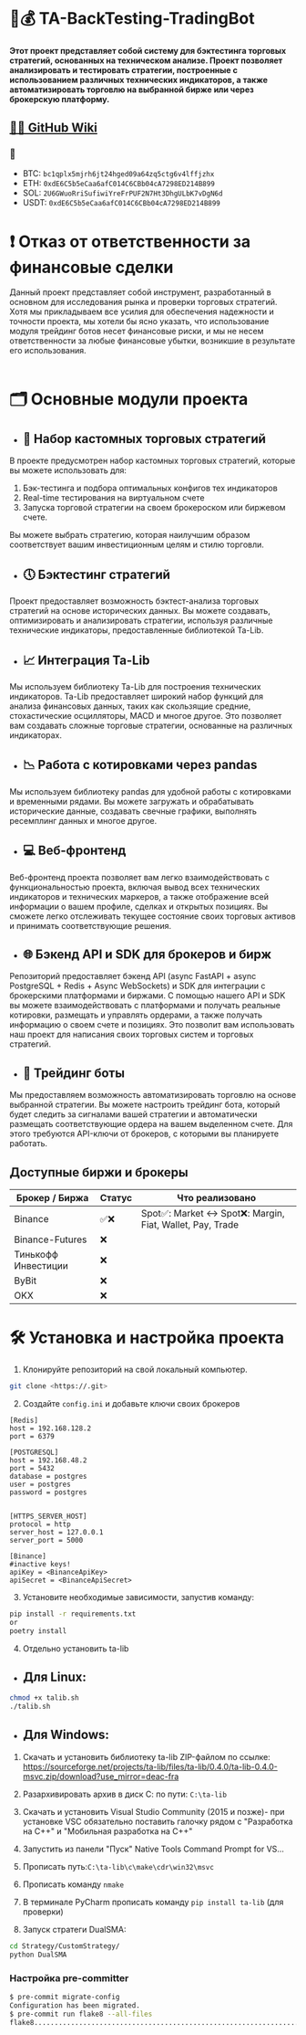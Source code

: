 # 🤖💰 TA-BackTesting-TradingBot
#### Этот проект представляет собой систему для бэктестинга торговых стратегий, основанных на техническом анализе. Проект позволяет анализировать и тестировать стратегии, построенные с использованием различных технических индикаторов, а также автоматизировать торговлю на выбранной бирже или через брокерскую платформу.
## [👨‍🔬 GitHub Wiki](https://github.com/kde2podfreebsd/TA-BackTesting-TradingBot/wiki)
### 💸
* BTC: ```bc1qplx5mjrh6jt24hged09a64zq5ctg6v4lffjzhx  ```
* ETH: ```0xdE6C5b5eCaa6afC014C6CBb04cA7298ED214B899 ```
* SOL: ```2U6GWuoRriSufiwiYreFrPUF2N7Ht3DhgULbK7vDgN6d ```
* USDT: ``` 0xdE6C5b5eCaa6afC014C6CBb04cA7298ED214B899 ```

# ❗️ Отказ от ответственности за финансовые сделки
Данный проект представляет собой инструмент, разработанный в основном для исследования рынка и проверки торговых стратегий. Хотя мы прикладываем все усилия для обеспечения надежности и точности проекта, мы хотели бы ясно указать, что использование модуля трейдинг ботов несет финансовые риски, и мы не несем ответственности за любые финансовые убытки, возникшие в результате его использования.
<br/><br/>
# 🗂 Основные модули проекта
* ## 🤔 Набор кастомных торговых стратегий
В проекте предусмотрен набор кастомных торговых стратегий, которые вы можете использовать для:
1) Бэк-тестинга и подбора оптимальных конфигов тех индикаторов
2) Real-time тестирования на виртуальном счете
3) Запуска торговой стратегии на своем брокероском или биржевом счете.

Вы можете выбрать стратегию, которая наилучшим образом соответствует вашим инвестиционным целям и стилю торговли.

* ## 🕔 Бэктестинг стратегий
Проект предоставляет возможность бэктест-анализа торговых стратегий на основе исторических данных. Вы можете создавать, оптимизировать и анализировать стратегии, используя различные технические индикаторы, предоставленные библиотекой Ta-Lib.
* ## 📈 Интеграция Ta-Lib
Мы используем библиотеку Ta-Lib для построения технических индикаторов. Ta-Lib предоставляет широкий набор функций для анализа финансовых данных, таких как скользящие средние, стохастические осцилляторы, MACD и многое другое. Это позволяет вам создавать сложные торговые стратегии, основанные на различных индикаторах.
* ## 📉 Работа с котировками через pandas
Мы используем библиотеку pandas для удобной работы с котировками и временными рядами. Вы можете загружать и обрабатывать исторические данные, создавать свечные графики, выполнять ресемплинг данных и многое другое.
* ## 💻 Веб-фронтенд
Веб-фронтенд проекта позволяет вам легко взаимодействовать с функциональностью проекта, включая вывод всех технических индикаторов и технических маркеров, а также отображение всей информации о вашем профиле, сделках и открытых позициях. Вы сможете легко отслеживать текущее состояние своих торговых активов и принимать соответствующие решения.
* ## 🌐 Бэкенд API и SDK для брокеров и бирж
Репозиторий предоставляет бэкенд API (async FastAPI + async PostgreSQL + Redis + Async WebSockets) и SDK для интеграции с брокерскими платформами и биржами. С помощью нашего API и SDK вы можете взаимодействовать с платформами и получать реальные котировки, размещать и управлять ордерами, а также получать информацию о своем счете и позициях. Это позволит вам использовать наш проект для написания своих торговых систем и торговых стратегий.
* ## 🤖 Трейдинг боты
Мы предоставляем возможность автоматизировать торговлю на основе выбранной стратегии. Вы можете настроить трейдинг бота, который будет следить за сигналами вашей стратегии и автоматически размещать соответствующие ордера на вашем выделенном счете. Для этого требуются API-ключи от брокеров, с которыми вы планируете работать.

## Доступные биржи и брокеры 
| Брокер / Биржа | Статус | Что реализовано 
|----------|----------|----------|
| Binance|✅❌| Spot✅: Market <-> Spot❌: Margin, Fiat, Wallet, Pay, Trade
| Binance-Futures|❌| 
| Тинькофф Инвестиции|❌| 
| ByBit|❌| 
| OKX|❌| 

# 🛠 Установка и настройка проекта
1. Клонируйте репозиторий на свой локальный компьютер.
```.sh
git clone <https://.git>
```
2. Создайте ``` config.ini ``` и добавьте ключи своих брокеров
```
[Redis]
host = 192.168.128.2
port = 6379

[POSTGRESQL]
host = 192.168.48.2
port = 5432
database = postgres
user = postgres
password = postgres


[HTTPS_SERVER_HOST]
protocol = http
server_host = 127.0.0.1
server_port = 5000

[Binance]
#inactive keys!
apiKey = <BinanceApiKey>
apiSecret = <BinanceApiSecret>

```
3. Установите необходимые зависимости, запустив команду:
```.sh
pip install -r requirements.txt
or
poetry install
```
4. Отдельно установить ta-lib
* ## Для Linux:
```.sh
chmod +x talib.sh
./talib.sh
```
* ## Для Windows:
1. Скачать и установить библиотеку  ta-lib  ZIP-файлом по ссылке: https://sourceforge.net/projects/ta-lib/files/ta-lib/0.4.0/ta-lib-0.4.0-msvc.zip/download?use_mirror=deac-fra
2. Разархивировать архив в диск С: по пути: ``` C:\ta-lib ```
3. Скачать и установить Visual Studio Community (2015 и позже)- при установке VSC обязательно поставить галочку рядом с  "Разработка на С++" и "Мобильная разработка на С++" 
4. Запустить из панели "Пуск" Native Tools Command Prompt for VS...
5. Прописать путь:``` C:\ta-lib\c\make\cdr\win32\msvc ```
6. Прописать команду ``` nmake ```
7. В терминале PyCharm прописать команду ``` pip install ta-lib ``` (для проверки)

5. Запуск стратеги DualSMA:
```.sh
cd Strategy/CustomStrategy/
python DualSMA
```

### Настройка pre-committer
```.sh
$ pre-commit migrate-config
Configuration has been migrated.
$ pre-commit run flake8 --all-files
flake8...................................................................Passed
```
